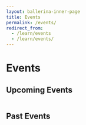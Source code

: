 ```yaml
---
layout: ballerina-inner-page
title: Events
permalink: /events/
redirect_from:
  - /learn/events
  - /learn/events/
---
```


<script src="/js/events.js"></script>
<link rel="stylesheet" href="/css/events-page.css">

<h1>Events</h1>

<!-- <h2>No upcoming events</h2> -->

<!-- ## Meetups -->

<!-- <table class="cEventTable cMeetupsList">
 <tr>
    <td class="cEventDateContainer"><span class="cEventDate">January 21, 2019 </span>6:30 PM to 8:30 PM
            <p class="cEventLocation">1061 Budapest, Paulay Ede u. 12. Budapest</p>
        </td>
        <td class="cEventDetail"><a target="_blank" href="https://www.meetup.com/Microservices-Budapest-Meetup/events/257128863/"><h4> Microservices Meetup</h4></a>
      </td>
        <td class="cEventURL"><a class="cEventRegistration" href="https://www.meetup.com/Microservices-Budapest-Meetup/events/257128863/" target="_blank">Register Now</a></td>
</tr>

</table>  -->

<!-- ## No upcoming events -->

<h2>Upcoming Events</h2>


<table class="cEventTable cConferencesList" style="width:100%;">      
                  <tr class="event-expiry" style="display:none" data-expiry="February 16, 2020 12:00:00">
                    <td class="cEventDateContainer"><span class="cEventDate">February 12 - 16, 2020</span>
                      <p class="cEventLocation">San Francisco, California, USA</p>
                      </td>
                      <td class="cEventDetail"><a target="_blank" href="https://www.developerweek.com/"><h4>DeveloperWeek 2020</h4></a>
                          <h5>Conquering Network-Distributed Applications Using the Ballerina Programming Language</h5>
                        <b>Anjana Fernando,</b> Director of Developer Relations - CTO Office, WSO2
                 </td>
               <td class="cEventURL"><a class="cEventRegistration" href="https://www.developerweek.com/conference/conference-schedule/" target="_blank">More Info</a></td> 
                  </tr>
                  <tr class="event-expiry" style="display:none" data-expiry="March 26, 2020 12:00:00">
                    <td class="cEventDateContainer"><span class="cEventDate">March 24 - 26, 2020</span>
                      <p class="cEventLocation">Vilnius, Lithuania</p>
                      </td>
                      <td class="cEventDetail"><a target="_blank" href="https://devopspro.lt/"><h4>DevOps Pro Europe 2020</h4></a>
                          <h5>Code to Cloud</h5>
                           <b>Lakmal Warusawithana,</b> Senior Director of Developer Relations - CTO Office, WSO2
                 </td>
               <td class="cEventURL"><a class="cEventRegistration" href="https://devopspro.lt/lakmal-warusawithana/" target="_blank">More Info</a></td> 
                  </tr>
                    </tr>
                  <tr class="event-expiry" style="display:none" data-expiry="March 26, 2020 12:00:00">
                    <td class="cEventDateContainer"><span class="cEventDate">March 24 - 26, 2020</span>
                      <p class="cEventLocation">Vilnius, Lithuania</p>
                      </td>
                      <td class="cEventDetail"><a target="_blank" href="https://devopspro.lt/"><h4>DevOps Pro Europe 2020</h4></a>
                          <h5>[Talk] Ballerina: The Cloud-Native and DevOps Friendly Programming Language</h5>
                          <h5>[Workshop] Ballerina: Cloud Native Middleware as a Programming Language</h5>
                           <b>Anjana Fernando,</b> Director of Developer Relations - CTO Office, WSO2
                 </td>
               <td class="cEventURL"><a class="cEventRegistration" href="https://devopspro.lt/anjana-fernando/" target="_blank">More Info</a></td> 
                  </tr>
                  <tr class="event-expiry" style="display:none" data-expiry="May 05, 2020 12:00:00">
                    <td class="cEventDateContainer"><span class="cEventDate">May 4 - 5, 2020</span>
                      <p class="cEventLocation">Seattle, Washington, USA</p>
                      </td>
                      <td class="cEventDetail"><a target="_blank" href="https://www.developerweek.com/CloudEdition/"><h4>DeveloperWeek Seattle: Cloud Edition</h4></a>
                        <h5>Code to Kubernetes: Languages of Infrastructure</h5>
                            <b>Sameera Jayasoma,</b> Senior Director, WSO2
                 </td>
               <td class="cEventURL"><a class="cEventRegistration" href="https://qconsp.com/schedule/sp2020/tabular" target="_blank">More Info</a></td> 
                  </tr>
                <tr class="event-expiry" style="display:none" data-expiry="May 06, 2020 12:00:00">
                    <td class="cEventDateContainer"><span class="cEventDate">May 4 - 6, 2020</span>
                      <p class="cEventLocation">São Paulo, Brazil</p>
                      </td>
                      <td class="cEventDetail"><a target="_blank" href="https://qconsp.com/"><h4>QCon São Paulo</h4></a>
                        <h5></h5>
                            <b>Nuwan Bandara,</b> Senior Director - Solutions Architecture, WSO2
                 </td>
               <td class="cEventURL"><a class="cEventRegistration" href="https://qconsp.com/schedule/sp2020/tabular" target="_blank">More Info</a></td> 
                  </tr>
  
                  
</table>

<h2>Past Events</h2>


<table class="cEventTable cConferencesList" style="width:100%;">      
                  <tr class="event-expiry" style="display:none" data-expiry="">
                    <td class="cEventDateContainer"><span class="cEventDate">December 12, 2019</span>
                      <p class="cEventLocation">Mountain View, California, USA</p>
                      </td>
                      <td class="cEventDetail"><a target="_blank" href="https://www.meetup.com/Silicon-Valley-Cloud-Native-and-Kubernetes-Meetup/events/265530711/"><h4>Cloud-Native and Kubernetes Meetup in Silicon Valley</h4></a>
                          <h5>An Introduction to the Ballerina Programming Language</h5>
                        <b>Anjana Fernando,</b> Director of Developer Relations - CTO Office, WSO2
                 </td>
               <td class="cEventURL"><a class="cEventRegistration" href="https://www.slideshare.net/BallerinaLang/cloudnative-and-kubernetes-meetup-in-silicon-valley-ballerina-cloud-native-programming-language" target="_blank">View Slides</a></td> 
                  </tr>
                  <tr class="event-expiry" style="display:none" data-expiry="">
                    <td class="cEventDateContainer"><span class="cEventDate">December 10 - 11, 2019</span>
                      <p class="cEventLocation">Paris, France</p>
                      </td>
                      <td class="cEventDetail"><a target="_blank" href="https://www.opensourcesummit.paris/"><h4>Paris Open Source Summit</h4></a>
                          <h5>Ballerina - A Modern Cloud-based Open Source Programming Language</h5>
                           <b>Paul Fremantle,</b> CTO and Co-founder, WSO2
                 </td>
               <td class="cEventURL"><a class="cEventRegistration" href="https://www.opensourcesummit.paris/" target="_blank">More Info</a></td> 
                  </tr>
                  <tr class="event-expiry" style="display:none" data-expiry="">
                    <td class="cEventDateContainer"><span class="cEventDate">December 5, 2019</span>
                      <p class="cEventLocation">San Jose, California, USA</p>
                      </td>
                      <td class="cEventDetail"><a target="_blank" href="https://www.meetup.com/downtown-san-jose-devops/events/265982303/"><h4>Downtown San Jose DevOps Meetup</h4></a>
                          <h5>Ballerina - A Programming Language for Cloud and DevOps</h5>
                        <b>Anjana Fernando,</b> Director of Developer Relations - CTO Office, WSO2
                 </td>
               <td class="cEventURL"><a class="cEventRegistration" href="https://www.slideshare.net/BallerinaLang/downtown-san-jose-devops-meetup-ballerina-a-programming-language-for-cloud-and-devops-221963732" target="_blank">View Slides</a></td> 
                  </tr>
                  <tr class="event-expiry" style="display:none" data-expiry="">
                    <td class="cEventDateContainer"><span class="cEventDate">November 7, 2019</span>
                      <p class="cEventLocation">London, UK</p>
                      </td>
                      <td class="cEventDetail"><a target="_blank" href="https://wso2.com/integration-summit/london-2019/"><h4>WSO2 Summit London</h4></a>
                          <h5>Ballerina - A Programming Language for Cloud and DevOps</h5>
                        <b>Anjana Fernando,</b> Director of Developer Relations - CTO Office, WSO2
                 </td>
               <td class="cEventURL"><a class="cEventRegistration" href="https://wso2.com/library/summit/2019/11/wso2-integration-summit-london-2019-ballerina-cloud-native-middleware-as-a-programming-language/" target="_blank">View Video</a></td> 
                  </tr>
                  <tr class="event-expiry" style="display:none" data-expiry="">
                    <td class="cEventDateContainer"><span class="cEventDate">November 5 - 7, 2019</span>
                      <p class="cEventLocation">Austin, Texas, USA</p>
                      </td>
                      <td class="cEventDetail"><a target="_blank" href="https://developerweekaustin2019.sched.com/"><h4>DeveloperWeek Austin</h4></a>
                          <h5>Microservices in Practice with Ballerina, Kubernetes and Istio</h5>
                        <b>Lakmal Warusawithana,</b> Senior Director of Developer Relations - CTO Office, WSO2
                 </td>
               <td class="cEventURL"><a class="cEventRegistration" href="https://www.slideshare.net/BallerinaLang/developerweek-austin-2019-microservices-in-practice-with-ballerina-kubernetes-and-istio" target="_blank">View Slides</a></td> 
                  </tr>
                  <tr class="event-expiry" style="display:none" data-expiry="">
                    <td class="cEventDateContainer"><span class="cEventDate">November 5, 2019</span>
                      <p class="cEventLocation">Bern, Switzerland</p>
                      </td>
                      <td class="cEventDetail"><a target="_blank" href="https://wso2.com/integration-summit/bern-2019/"><h4>WSO2 Summit Bern</h4></a>
                          <h5>Ballerina — Cloud-native Middleware as a Programming Language</h5>
                        <b>Paul Fremantle,</b> CTO and Co-founder, WSO2
                 </td>
               <td class="cEventURL"><a class="cEventRegistration" href="https://www.slideshare.net/wso2.org/wso2-integration-summit-bern-2019-ballerina-cloudnative-middleware-as-a-programming-language" target="_blank">View Slides</a></td> 
                  </tr>
                  <tr class="event-expiry" style="display:none" data-expiry="">
                    <td class="cEventDateContainer"><span class="cEventDate">November 5, 2019</span>
                      <p class="cEventLocation">Colombo, Sri Lanka</p>
                      </td>
                      <td class="cEventDetail"><a target="_blank" href="https://www.meetup.com/java-colombo/events/265738162/"><h4>Java Colombo Meetup</h4></a>
                          <h5>The better java for Java microservice developers</h5>
                        <b>Sanjiva Weerawarana,</b> Founder and CEO, WSO2
                 </td>
               <td class="cEventURL"><a class="cEventRegistration" href="https://www.youtube.com/watch?v=tZwOl01x8TU" target="_blank">View Video</a></td>
                  </tr>
                  <tr class="event-expiry" style="display:none" data-expiry="">
                    <td class="cEventDateContainer"><span class="cEventDate">October 8 - 10, 2019</span>
                      <p class="cEventLocation">San Jose, California, USA</p>
                      </td>
                      <td class="cEventDetail"><a target="_blank" href="https://apiworld.co/"><h4>API World</h4></a>
                          <h5>Efficient Microservices Deployment Pipelines</h5>
                        <b>Anjana Fernando,</b> Director of Developer Relations - CTO Office, WSO2
                 </td>
               <td class="cEventURL"><a class="cEventRegistration" href="https://files.devnetwork.cloud/APIWorld/presentations/2019/Anjana_Fernando.pdf" target="_blank">View Slides</a></td>
                  </tr>
                  <tr class="event-expiry" style="display:none" data-expiry="">
                    <td class="cEventDateContainer"><span class="cEventDate">October 8, 2019</span>
                      <p class="cEventLocation">San Francisco, California, USA</p>
                      </td>
                      <td class="cEventDetail"><a target="_blank" href="https://wso2.com/integration-summit/sanfrancisco-2019/"><h4>WSO2 Summit San Francisco</h4></a>
                          <h5>Ballerina — Cloud-native Middleware as a Programming Language</h5>
                        <b>Sameera Jayasoma,</b> Senior Director, WSO2
                 </td>
               <td class="cEventURL"><a class="cEventRegistration" href="https://wso2.com/library/summit/2019/10/wso2-integration-summit-sanfrancisco-2019-ballerina-cloud-native-middleware-as-a-programming-language/" target="_blank">View Video</a></td>
                  </tr>
                  <tr class="event-expiry" style="display:none" data-expiry="">
                    <td class="cEventDateContainer"><span class="cEventDate">September 26, 2019</span>
                      <p class="cEventLocation">Columbus, USA</p>
                      </td>
                      <td class="cEventDetail"><a target="_blank" href="https://www.meetup.com/columbus-microservices/events/264064167/"><h4>Columbus Microservices Meetup</h4></a>
                          <h5>Effective Microservices Development with Ballerina</h5>
                        <b>Anjana Fernando,</b> Director of Developer Relations - CTO Office, WSO2
                 </td>
               <td class="cEventURL"><a class="cEventRegistration" href="https://www.slideshare.net/lafernando/effective-microservices-development-with-ballerina" target="_blank">View Slides</a></td>
                  </tr>
                  <tr class="event-expiry" style="display:none" data-expiry="">
                    <td class="cEventDateContainer"><span class="cEventDate">September 26, 2019</span>
                      <p class="cEventLocation">Columbus, USA</p>
                      </td>
                      <td class="cEventDetail"><a target="_blank" href="https://www.meetup.com/columbus-microservices/events/264064167/"><h4>Columbus Microservices Meetup</h4></a>
                          <h5>Ballerina in Real-World Use-Case</h5>
                        <b>Glenn Donaldson & Jim Kittle,</b> Ohio State University
                 </td>
               <td class="cEventURL"><a class="cEventRegistration" href="https://www.slideshare.net/secret/AW4Gz2reZ0xNW" target="_blank">View Slides</a></td>
                  </tr>
                  <tr class="event-expiry" style="display:none" data-expiry="">
                    <td class="cEventDateContainer"><span class="cEventDate">September 24, 2019</span>
                      <p class="cEventLocation">New York, USA</p>
                      </td>
                      <td class="cEventDetail"><a target="_blank" href="https://wso2.com/integration-summit/newyork-2019/"><h4>WSO2 Summit New York</h4></a>
                          <h5>Ballerina - Cloud Native Middleware as a Programming Language</h5>
                        <b>Lakmal Warusawithana,</b> Senior Director of Developer Relations - CTO Office, WSO2
                 </td>
               <td class="cEventURL"><a class="cEventRegistration" href="https://www.slideshare.net/wso2.org/wso2-integration-summit-new-york-2019-ballerina-cloud-native-middleware-as-a-programming-language" target="_blank">View Slides</a></td>
                  </tr>
                  <tr class="event-expiry" style="display:none" data-expiry="">
                    <td class="cEventDateContainer"><span class="cEventDate">September 9 - 12, 2019</span>
                      <p class="cEventLocation">Las Vegas, Nevada, USA</p>
                      </td>
                      <td class="cEventDetail"><a target="_blank" href="https://apachecon.com/acna19/s/#/schedule"><h4>ApacheCon North America 2019</h4></a>
                          <h5>Ballerina - Re-inventing Middleware in a Programming Language</h5>
                        <b>Paul Fremantle,</b> CTO and Co-founder, WSO2
                 </td>
               <td class="cEventURL"><a class="cEventRegistration" href="https://www.slideshare.net/BallerinaLang/apachecon-na-2019-reinventing-middleware-in-a-programming-language" target="_blank">View Slides</a></td>
                  </tr>
                  <tr class="event-expiry" style="display:none" data-expiry="">
                    <td class="cEventDateContainer"><span class="cEventDate">September 9 - 12, 2019</span>
                      <p class="cEventLocation">Las Vegas, Nevada, USA</p>
                      </td>
                      <td class="cEventDetail"><a target="_blank" href="https://apachecon.com/acna19/s/#/schedule"><h4>ApacheCon North America 2019</h4></a>
                          <h5>Conquering Network Distributed Applications Using the Ballerina Programming Language</h5>
                        <b>Anjana Fernando,</b> Director of Developer Relations - CTO Office, WSO2
                 </td>
               <td class="cEventURL"><a class="cEventRegistration" href="https://www.slideshare.net/BallerinaLang/apachecon-na-2019-conquering-network-distributed-applications-using-the-ballerina-programming-language" target="_blank">View Slides</a></td>
                  </tr>
                  
</table>

<!--## Meetups

<table class="cEventTable cMeetupsList" style="width:100%;">
<tr data-expiry="December 12, 2019 12:00:00">
<td class="cEventDateContainer"><span class="cEventDate">December 12
 </span>
    <p class="cEventLocation">Mountain View, California
</p>
</td>
<td class="cEventDetail"><a target="_blank" href="https://www.meetup.com/Silicon-Valley-Cloud-Native-and-Kubernetes-Meetup/events/265530711/"><h4>Cloud-Native and Kubernetes Meetup in Silicon Valley</h4></a>
<h5>An Introduction to the Ballerina Programming Language </h5>
 <b>Anjana Fernando,</b>  Director of Developer Relations - CTO Office, WSO2

</td>
<td class="cEventURL"><a class="cEventRegistration" href="https://www.meetup.com/Silicon-Valley-Cloud-Native-and-Kubernetes-Meetup/events/265530711/" target="_blank">Register Now</a></td>
</tr>
</table> -->

<style>
.navbar-nav > li.cActive > a {
  color: rgb(87, 89, 93) !important;
}

.navbar-nav > li#Eventsli a  {
  color: #20b6b0 !important;
}
</style>
